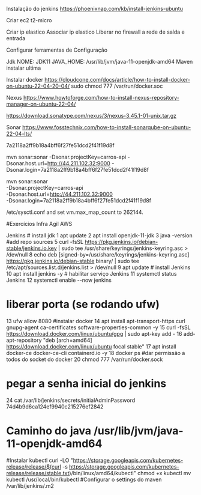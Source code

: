 
Instalação do jenkins
https://phoenixnap.com/kb/install-jenkins-ubuntu


Criar ec2 t2-micro

Criar ip elastico
Associar ip elastico
Liberar no firewall a rede de saída e entrada

  Configurar ferramentas de Configuração

  Jdk  NOME: JDK11 
        JAVA_HOME: /usr/lib/jvm/java-11-openjdk-amd64
  Maven instalar ultima

Instalar docker
https://cloudcone.com/docs/article/how-to-install-docker-on-ubuntu-22-04-20-04/
sudo chmod 777 /var/run/docker.soc


Nexus
https://www.howtoforge.com/how-to-install-nexus-repository-manager-on-ubuntu-22-04/


https://download.sonatype.com/nexus/3/nexus-3.45.1-01-unix.tar.gz


Sonar
https://www.fosstechnix.com/how-to-install-sonarqube-on-ubuntu-22-04-lts/

7a2118a2ff9b18a4bff6f27fe51dcd2f41f19d8f


mvn sonar:sonar -Dsonar.projectKey=carros-api -Dsonar.host.url=http://44.211.102.32:9000 -Dsonar.login=7a2118a2ff9b18a4bff6f27fe51dcd2f41f19d8f



mvn sonar:sonar \
  -Dsonar.projectKey=carros-api \
  -Dsonar.host.url=http://44.211.102.32:9000 \
  -Dsonar.login=7a2118a2ff9b18a4bff6f27fe51dcd2f41f19d8f


/etc/sysctl.conf and set vm.max_map_count to 262144.




#Exercícios Infra Agil AWS

Jenkins
    # install jdk
    1 apt update
    2  apt install openjdk-11-jdk
    3 java -version
    #add repo sources 
    5  curl -fsSL https://pkg.jenkins.io/debian-stable/jenkins.io.key | sudo tee /usr/share/keyrings/jenkins-keyring.asc > /dev/null
    8  echo deb [signed-by=/usr/share/keyrings/jenkins-keyring.asc] https://pkg.jenkins.io/debian-stable binary/ | sudo tee /etc/apt/sources.list.d/jenkins.list > /dev/null
    9  apt update
    # install Jenkins  
   10  apt install jenkins -y
    # habilitar serviço Jenkins
   11  systemctl status Jenkins
   12  systemctl enable --now jenkins
   # liberar porta (se rodando ufw)
   13  ufw allow 8080
    #instalar docker 
   14  apt install apt-transport-https curl gnupg-agent ca-certificates software-properties-common -y
   15  curl -fsSL https://download.docker.com/linux/ubuntu/gpg | sudo apt-key add -
   16  add-apt-repository "deb [arch=amd64] https://download.docker.com/linux/ubuntu focal stable"
   17  apt install docker-ce docker-ce-cli containerd.io -y
   18  docker ps
   #dar permissão a todos do socket do docker 
   20  chmod 777 /var/run/docker.sock
   # pegar a senha inicial do jenkins 
   24  cat /var/lib/jenkins/secrets/initialAdminPassword 74d4b9d6ca124ef9940c215276ef2842 
   # Caminho do java /usr/lib/jvm/java-11-openjdk-amd64
   #Instalar kubectl
   curl -LO "https://storage.googleapis.com/kubernetes-release/release/$(curl -s https://storage.googleapis.com/kubernetes-release/release/stable.txt)/bin/linux/amd64/kubectl"
   chmod +x kubectl
   mv kubectl /usr/local/bin/kubectl
   #Configurar o settings do maven 
   /var/lib/jenkins/.m2
